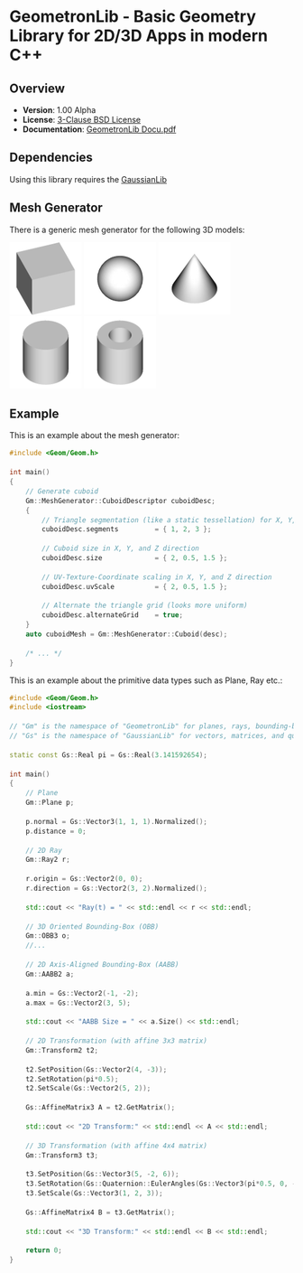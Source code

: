 GeometronLib - Basic Geometry Library for 2D/3D Apps in modern C++
==================================================================

Overview
--------

- **Version**: 1.00 Alpha
- **License**: [3-Clause BSD License](https://github.com/LukasBanana/GaussianLib/blob/master/LICENSE.txt)
- **Documentation**: [GeometronLib Docu.pdf](https://github.com/LukasBanana/GeometronLib/blob/master/docu/GeometronLib%20Docu.pdf)


Dependencies
------------

Using this library requires the [GaussianLib](https://github.com/LukasBanana/GaussianLib)


Mesh Generator
--------------

There is a generic mesh generator for the following 3D models:

<img src="docu/images/mesh/cuboid.png" alt="Cuboid"/>
<img src="docu/images/mesh/ellipsoid.png" alt="Ellipsoid"/>
<img src="docu/images/mesh/cone.png" alt="Cone"/>
<img src="docu/images/mesh/cylinder.png" alt="Cylinder"/>
<img src="docu/images/mesh/pipe.png" alt="Pipe"/>


Example
-------

This is an example about the mesh generator:
```cpp
#include <Geom/Geom.h>

int main()
{
	// Generate cuboid
	Gm::MeshGenerator::CuboidDescriptor cuboidDesc;
	{
		// Triangle segmentation (like a static tessellation) for X, Y, and Z axis
		cuboidDesc.segments			= { 1, 2, 3 };
		
		// Cuboid size in X, Y, and Z direction
		cuboidDesc.size				= { 2, 0.5, 1.5 };
		
		// UV-Texture-Coordinate scaling in X, Y, and Z direction
		cuboidDesc.uvScale			= { 2, 0.5, 1.5 };
		
		// Alternate the triangle grid (looks more uniform)
		cuboidDesc.alternateGrid	= true;
	}
	auto cuboidMesh = Gm::MeshGenerator::Cuboid(desc);
	
	/* ... */
}
```

This is an example about the primitive data types such as Plane, Ray etc.:
```cpp
#include <Geom/Geom.h>
#include <iostream>

// "Gm" is the namespace of "GeometronLib" for planes, rays, bounding-boxes, transformations, etc.
// "Gs" is the namespace of "GaussianLib" for vectors, matrices, and quaternions

static const Gs::Real pi = Gs::Real(3.141592654);

int main()
{
	// Plane
	Gm::Plane p;

	p.normal = Gs::Vector3(1, 1, 1).Normalized();
	p.distance = 0;

	// 2D Ray
	Gm::Ray2 r;

	r.origin = Gs::Vector2(0, 0);
	r.direction = Gs::Vector2(3, 2).Normalized();

	std::cout << "Ray(t) = " << std::endl << r << std::endl;

	// 3D Oriented Bounding-Box (OBB)
	Gm::OBB3 o;
	//...

	// 2D Axis-Aligned Bounding-Box (AABB)
	Gm::AABB2 a;

	a.min = Gs::Vector2(-1, -2);
	a.max = Gs::Vector2(3, 5);

	std::cout << "AABB Size = " << a.Size() << std::endl;

	// 2D Transformation (with affine 3x3 matrix)
	Gm::Transform2 t2;

	t2.SetPosition(Gs::Vector2(4, -3));
	t2.SetRotation(pi*0.5);
	t2.SetScale(Gs::Vector2(5, 2));

	Gs::AffineMatrix3 A = t2.GetMatrix();

	std::cout << "2D Transform:" << std::endl << A << std::endl;

	// 3D Transformation (with affine 4x4 matrix)
	Gm::Transform3 t3;

	t3.SetPosition(Gs::Vector3(5, -2, 6));
	t3.SetRotation(Gs::Quaternion::EulerAngles(Gs::Vector3(pi*0.5, 0, -pi*0.25)));
	t3.SetScale(Gs::Vector3(1, 2, 3));

	Gs::AffineMatrix4 B = t3.GetMatrix();

	std::cout << "3D Transform:" << std::endl << B << std::endl;

	return 0;
}
```


